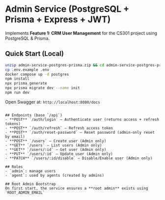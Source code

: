 # Admin Service (PostgreSQL + Prisma + Express + JWT)

Implements **Feature 1: CRM User Management** for the CS301 project using PostgreSQL & Prisma.

## Quick Start (Local)
```bash
unzip admin-service-postgres-prisma.zip && cd admin-service-postgres-prisma
cp .env.example .env
docker compose up -d postgres
npm install
npx prisma generate
npx prisma migrate dev --name init
npm run dev
```
Open Swagger at: `http://localhost:8080/docs`
```

## Endpoints (base `/api`)
- **POST** `/auth/login` — Authenticate user (returns access + refresh tokens)
- **POST** `/auth/refresh` — Refresh access token
- **POST** `/auth/reset-password` — Reset password (admin-only reset by email)
- **POST** `/users` — Create user (Admin only)
- **GET** `/users` — List users (Admin only)
- **GET** `/users/:id` — Get user (Admin only)
- **PUT** `/users/:id` — Update user (Admin only)
- **PATCH** `/users/:id/disable` — Disable/Enable user (Admin only)

## Roles
- `admin`: manage users
- `agent`: used by agents (created by admins)

## Root Admin Bootstrap
On first start, the service ensures a **root admin** exists using `ROOT_ADMIN_EMAIL`
